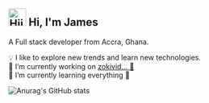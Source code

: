 <img src="https://camo.githubusercontent.com/4cc9a57bfd6f608470e752bb84f004b658b65866dffbf9d73abe425745d4133f/68747470733a2f2f63646e2e6a7364656c6976722e6e65742f67682f54683357616c6c2f6173736574732d63646e2f506572736f6e616c476974687562526561646d652f48616e6447726565742e676966" width="35" alt="Hii..">  Hi, I'm James
---



A Full stack developer from  Accra, Ghana.


💡  I like to explore new trends and learn new technologies.
<br />
🔭 I’m currently working on <a href="https://github.com/jameszokah/zoki-meet" target="_blank">zokivid... 👀<a>
  <br />
🌱 I’m currently learning everything 🤣
  
  ![Anurag's GitHub stats](https://github-readme-stats.vercel.app/api?username=jameszokah&show_icons=true&theme=midnight-purple)


<!--
**jameszokah/jameszokah** is a ✨ _special_ ✨ repository because its `README.md` (this file) appears on your GitHub profile.

Here are some ideas to get you started:

- 🔭 I’m currently working on ...
- 🌱 I’m currently learning ...
- 👯 I’m looking to collaborate on ...
- 🤔 I’m looking for help with ...
- 💬 Ask me about ...
- 📫 How to reach me: ...
- 😄 Pronouns: ...
- ⚡ Fun fact: ...
-->
